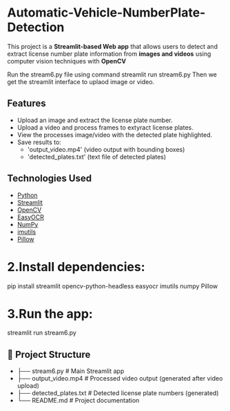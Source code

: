 # Automatic-Vehicle-NumberPlate-Detection

This project is a **Streamlit-based Web app** that allows users to detect and extract license number plate information from **images and videos** using computer vision techniques with **OpenCV**

Run the stream6.py file using command streamlit run stream6.py
Then we get the streamlit interface to uplaod image or video.

## Features
- Upload an image and extract the license plate number.
- Upload a video and process frames to extyract license plates.
- View the processes image/video with the detected plate highlighted.
- Save results to:
  - 'output_video.mp4' (video output with bounding boxes)
  - 'detected_plates.txt' (text file of detected plates)
     
## Technologies Used

- [Python](https://www.python.org/)
- [Streamlit](https://streamlit.io/)
- [OpenCV](https://opencv.org/)
- [EasyOCR](https://github.com/JaidedAI/EasyOCR)
- [NumPy](https://numpy.org/)
- [imutils](https://github.com/jrosebr1/imutils)
- [Pillow](https://python-pillow.org/)

# 2.Install dependencies:
pip install streamlit opencv-python-headless easyocr imutils numpy Pillow

# 3.Run the app:
streamlit run stream6.py

## 📁 Project Structure
- ├── stream6.py         # Main Streamlit app
- ├── output_video.mp4           # Processed video output (generated after video upload)
- ├── detected_plates.txt        # Detected license plate numbers (generated)
- └── README.md                  # Project documentation



